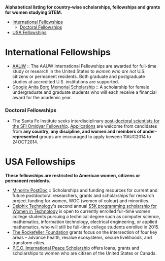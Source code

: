 __Alphabetical listing for country-wise scholarships, fellowships and grants for women studying STEM.__

- [International Fellowships](#international-fellowships)
   - [Doctoral Fellowships](#doctoral-fellowships)
- [USA Fellowships](#usa-fellowships)

# International Fellowships
- [AAUW](http://www.aauw.org/what-we-do/educational-funding-and-awards/international-fellowships/) :: The AAUW International Fellowships are awarded for full-time study or research in the United States to *women who are not* U.S. citizens or permanent residents. Both graduate and postgraduate studies at accredited U.S. institutions are supported.
- [Google Anita Borg Memorial Scholarship](http://www.google.com/anitaborg/) :: A scholarship for female undergraduate and graduate students who will each receive a financial award for the academic year. 


### Doctoral Fellowships
- The Santa Fe Institute seeks interdisciplinary [post-doctoral scientists for the SFI Omidyar Fellowship](http://www.santafe.edu/education/fellowships/omidyar-postdoctoral/). [Applications](http://www.santafe.edu/education/fellowships/omidyar-postdoctoral/) are welcome from candidates from **any country, any discipline, and women and members of under-represented** groups are encouraged to apply beween 11AUG2014 to 24OCT2014.



# USA Fellowships
**These fellowships are restricted to American women, citizens or permanent residents.**
- [Minority PostDoc](http://www.minoritypostdoc.org/view/resources.html) :: Scholarships and funding resources for current and future postdoctoral researchers, grants and scholarships for research project funding for women, WOC (women of colour) and minorities.
- [Delphix Technology](http://www.delphix.com/scholarship/)'s second annual [$5K programming scholarship for Women in Technology](http://www.delphix.com/2014/07/22/delphix-technology-scholarship/) is open to currently enrolled full-time women college students pursuing a technical degree such as computer science, mathematics, information technology, electrical engineering, or applied mathematics, who will still be full-time college students enrolled in 2015.
- [The Rockefeller Foundation](http://www.rockefellerfoundation.org/grants) grants focus on the intersection of four key areas – advance health, revalue ecosystems, secure livelihoods, and transform cities.
- [P.E.O. International Peace Scholarship](http://www.peointernational.org/peo-projectsphilanthropies) offers loans, grants and scholarships to women who are citizen of the United States or Canada.


